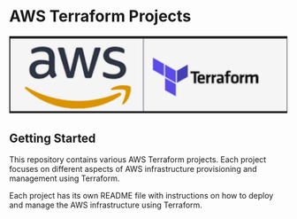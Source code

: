 # AWS Terraform Projects

![terraform-aws](terraform-aws.png)

## Getting Started
This repository contains various AWS Terraform projects. Each project focuses on different aspects of AWS infrastructure provisioning and management using Terraform.

Each project has its own README file with instructions on how to deploy and manage the AWS infrastructure using Terraform.
